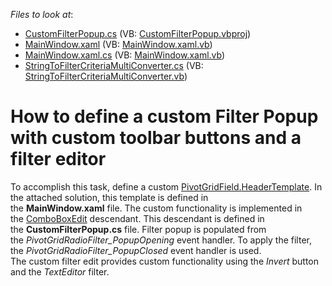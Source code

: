 <!-- default file list -->
*Files to look at*:

* [CustomFilterPopup.cs](./CS/CustomFilterPopup/CustomFilterPopup.cs) (VB: [CustomFilterPopup.vbproj](./VB/CustomFilterPopup/CustomFilterPopup.vbproj))
* [MainWindow.xaml](./CS/CustomFilterPopup/MainWindow.xaml) (VB: [MainWindow.xaml.vb](./VB/CustomFilterPopup/MainWindow.xaml.vb))
* [MainWindow.xaml.cs](./CS/CustomFilterPopup/MainWindow.xaml.cs) (VB: [MainWindow.xaml.vb](./VB/CustomFilterPopup/MainWindow.xaml.vb))
* [StringToFilterCriteriaMultiConverter.cs](./CS/CustomFilterPopup/StringToFilterCriteriaMultiConverter.cs) (VB: [StringToFilterCriteriaMultiConverter.vb](./VB/CustomFilterPopup/StringToFilterCriteriaMultiConverter.vb))
<!-- default file list end -->
# How to define a custom Filter Popup with custom toolbar buttons and a filter editor


<p>To accomplish this task, define a custom <a href="https://documentation.devexpress.com/AspNet/clsDevExpressWebASPxPivotGridPivotGridFieldtopic.aspx">PivotGridField.</a><a href="https://documentation.devexpress.com/AspNet/DevExpressWebASPxPivotGridPivotGridField_HeaderTemplatetopic.aspx">HeaderTemplate</a>. In the attached solution, this template is defined in the <strong>MainWindow.xaml</strong> file. The custom functionality is implemented in the <a href="https://documentation.devexpress.com/WPF/CustomDocument6166.aspx">ComboBoxEdit</a> descendant. This descendant is defined in the <strong>CustomFilterPopup.cs</strong> file. Filter popup is populated from the <em>PivotGridRadioFilter_PopupOpening</em> event handler. To apply the filter, the <em>PivotGridRadioFilter_PopupClosed</em> event handler is used. <br>The custom filter edit provides custom functionality using the <em>Invert</em> button and the <em>TextEditor </em>filter<em>.</em></p>

<br/>


